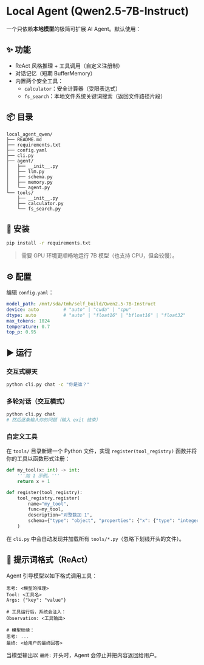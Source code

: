 # Local Agent (Qwen2.5-7B-Instruct)

一个只依赖**本地模型**的极简可扩展 AI Agent。默认使用：


## ✨ 功能
- ReAct 风格推理 + 工具调用（自定义注册制）
- 对话记忆（短期 BufferMemory）
- 内置两个安全工具：
  - `calculator`：安全计算器（受限表达式）
  - `fs_search`：本地文件系统关键词搜索（返回文件路径片段）

## 📦 目录
```
local_agent_qwen/
├── README.md
├── requirements.txt
├── config.yaml
├── cli.py
├── agent/
│   ├── __init__.py
│   ├── llm.py
│   ├── schema.py
│   ├── memory.py
│   └── agent.py
└── tools/
    ├── __init__.py
    ├── calculator.py
    └── fs_search.py
```

## 🔧 安装
```bash
pip install -r requirements.txt
```

> 需要 GPU 环境更顺畅地运行 7B 模型（也支持 CPU，但会较慢）。

## ⚙️ 配置
编辑 `config.yaml`：
```yaml
model_path: /mnt/sda/tmh/self_build/Qwen2.5-7B-Instruct
device: auto         # "auto" | "cuda" | "cpu"
dtype: auto          # "auto" | "float16" | "bfloat16" | "float32"
max_tokens: 1024
temperature: 0.7
top_p: 0.95
```

## ▶️ 运行
### 交互式聊天
```bash
python cli.py chat -c "你是谁？"
```

### 多轮对话（交互模式）
```bash
python cli.py chat
# 然后逐条输入你的问题（输入 exit 结束）
```

### 自定义工具
在 `tools/` 目录新建一个 Python 文件，实现 `register(tool_registry)` 函数并将你的工具以函数形式注册：
```python
def my_tool(x: int) -> int:
    '''加 1 示例。'''
    return x + 1

def register(tool_registry):
    tool_registry.register(
        name="my_tool",
        func=my_tool,
        description="对整数加 1",
        schema={"type": "object", "properties": {"x": {"type": "integer"}}, "required": ["x"]}
    )
```

在 `cli.py` 中会自动发现并加载所有 `tools/*.py`（忽略下划线开头的文件）。

## 🧠 提示词格式（ReAct）
Agent 引导模型以如下格式调用工具：
```
思考: <模型的推理>
Tool: <工具名>
Args: {"key": "value"}

# 工具运行后，系统会注入：
Observation: <工具输出>

# 模型继续：
思考: ...
最终: <给用户的最终回答>
```
当模型输出以 `最终:` 开头时，Agent 会停止并把内容返回给用户。
